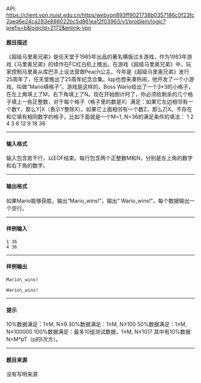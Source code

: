 API: https://client.vpn.nuist.edu.cn/https/webvpn893ff9021738b0357186c0f23fc2aed6e24ca283e886022bc5d861ea12f03963/v1/problem/logic?prefix=b&logicId=2172&enlink-vpn

#### 题目描述

《超级马里奥兄弟》是任天堂于1985年出品的著名横版过关游戏，作为1983年游戏《马里奥兄弟》的续作在FC红白机上推出。在游戏《超级马里奥兄弟》中，玩家控制马里奥从库巴手上设法营救Peach公主。今年是《超级马里奥兄弟》发行25周年了，任天堂推出了25周年纪念合集。lqp也想来凑热闹，他开发了一个小游戏，叫做“Mario填格子”。游戏是这样的，Boss Wario给出了一个3\*3的小格子，在左上角填上了M，右下角填上了N。现在开始倒计时了，你必须给剩余的几个格子填上一些正整数，对于每个格子（格子里的数是X）满足：如果它左边相邻有一个数Y，那么Y|X（表示Y整除X）。如果它上面相邻有一个数Z，那么Z|X。不存在和它填有相同数字的格子。比如下面就是一个M=1, N=36的满足条件的填法： 1 2 4 3 6 12 9 18 36

---

#### 输入格式

输入包含若干行，以EOF结束。每行包含两个正整数M和N，分别是左上角的数字和右下角的数字。

---

#### 输出格式

如果Mario能够获胜，输出“Mario\_wins!”，输出“ Wario\_wins!”。每个数据输出一个空行。

---

#### 样例输入
```
1 36
4 36 
```

---

#### 样例输出
```
Mario\_wins!

Wario\_wins!
```

---

#### 提示

10%数据满足：1≤M, N≤9 30%数据满足：1≤M, N≤100 50%数据满足：1≤M, N≤100000 100%数据满足：最多10组测试数据，1≤M, N≤1017 其中有10%数据N=M\*pT（p的t次方）。

---

#### 题目来源

没有写明来源